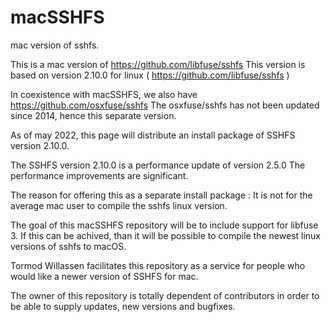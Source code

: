 # macSSHFS
mac version of sshfs.

This is a mac version of 
https://github.com/libfuse/sshfs
This version is based on version 2.10.0 for linux
( https://github.com/libfuse/sshfs )

In coexistence with macSSHFS, we also have 
https://github.com/osxfuse/sshfs
The osxfuse/sshfs has not been updated since 2014, hence this separate version.

As of may 2022, this page will distribute an install package of
SSHFS version 2.10.0.

The SSHFS version 2.10.0 is a performance update of version 2.5.0
The performance improvements are significant.

The reason for offering this as a separate install package : It is not for the average mac user to compile the sshfs linux version.

The goal of this macSSHFS repository will be to include support for libfuse 3.
If this can be achived, than it will be possible to compile the newest linux versions of sshfs to macOS.

Tormod Willassen facilitates this repository as a service for people who would like a newer version of SSHFS for mac.

The owner of this repository is totally dependent of contributors in order to be able to supply updates, new versions
and bugfixes. 




